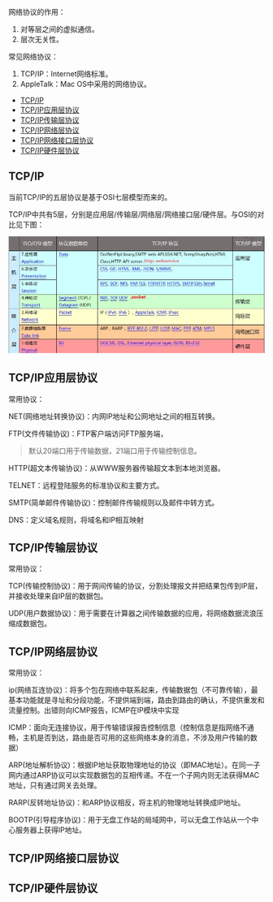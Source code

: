 网络协议的作用：
1. 对等层之间的虚拟通信。
2. 层次无关性。

常见网络协议：
1. TCP/IP：Internet网络标准。
2. AppleTalk：Mac OS中采用的网络协议。

- [TCP/IP](#TCP/IP)
- [TCP/IP应用层协议](#TCP/IP应用层协议)
- [TCP/IP传输层协议](#TCP/IP传输层协议)
- [TCP/IP网络层协议](#TCP/IP网络层协议)
- [TCP/IP网络接口层协议](#TCP/IP网络接口层协议)
- [TCP/IP硬件层协议](#TCP/IP硬件层协议)

## TCP/IP

当前TCP/IP的五层协议是基于OSI七层模型而来的。

TCP/IP中共有5层，分别是应用层/传输层/网络层/网络接口层/硬件层。与OSI的对比见下图：

![TCP与OSI对比](img/TCP与OSI对比.png)

## TCP/IP应用层协议

常用协议：

NET(网络地址转换协议)：内网IP地址和公网地址之间的相互转换。

FTP(文件传输协议)：FTP客户端访问FTP服务端，
> 默认20端口用于传输数据，21端口用于传输控制信息。

HTTP(超文本传输协议)：从WWW服务器传输超文本到本地浏览器。

TELNET：远程登陆服务的标准协议和主要方式。

SMTP(简单邮件传输协议)：控制邮件传输规则以及邮件中转方式。

DNS：定义域名规则，将域名和IP相互映射

## TCP/IP传输层协议

常用协议：

TCP(传输控制协议)：用于网间传输的协议，分割处理报文并把结果包传到IP层，并接收处理来自IP层的数据包。

UDP(用户数据协议)：用于需要在计算器之间传输数据的应用，将网络数据流浪压缩成数据包。

## TCP/IP网络层协议

常用协议：

ip(网络互连协议)：将多个包在网络中联系起来，传输数据包（不可靠传输），最基本功能就是寻址和分段功能，不提供端到端，路由到路由的确认，不提供重发和流量控制。出错则向ICMP报告，ICMP在IP模块中实现

ICMP：面向无连接协议，用于传输错误报告控制信息（控制信息是指网络不通畅，主机是否到达，路由是否可用的这些网络本身的消息，不涉及用户传输的数据）

ARP(地址解析协议)：根据IP地址获取物理地址的协议（即MAC地址）。在同一子网内通过ARP协议可以实现数据包的互相传递。不在一个子网内则无法获得MAC地址，只有通过网关去处理。

RARP(反转地址协议)：和ARP协议相反，将主机的物理地址转换成IP地址。

BOOTP(引导程序协议)：用于无盘工作站的局域网中，可以无盘工作站从一个中心服务器上获得IP地址。

## TCP/IP网络接口层协议

## TCP/IP硬件层协议